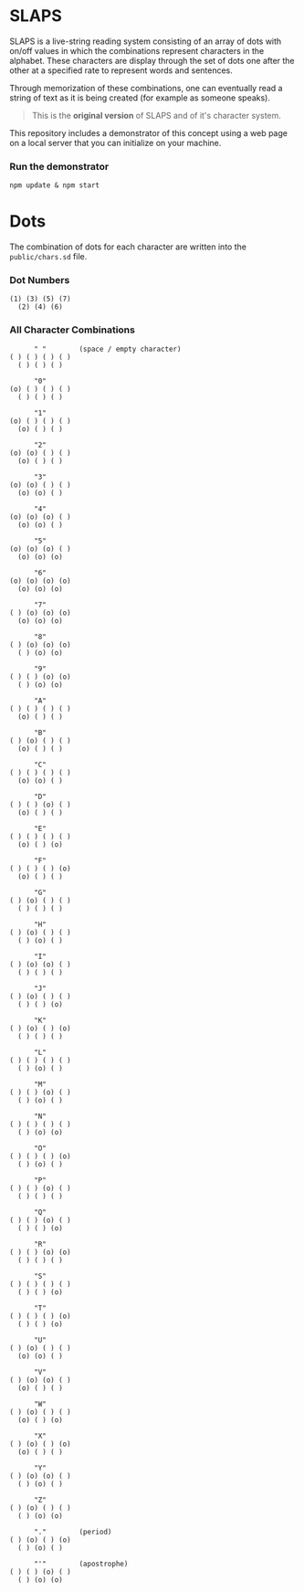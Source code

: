 # SLAPS
SLAPS is a live-string reading system consisting of an array of dots with on/off values in which the combinations represent characters in the alphabet. These characters are display through the set of dots one after the other at a specified rate to represent words and sentences.

Through memorization of these combinations, one can eventually read a string of text as it is being created (for example as someone speaks).

> This is the **original version** of SLAPS and of it's character system.

This repository includes a demonstrator of this concept using a web page on a local server that you can initialize on your machine.

### Run the demonstrator
```
npm update & npm start
```

# Dots
The combination of dots for each character are written into the `public/chars.sd` file.

### **Dot Numbers**
```
(1) (3) (5) (7)
  (2) (4) (6)
```

### **All Character Combinations**
```
      " "        (space / empty character)
( ) ( ) ( ) ( )
  ( ) ( ) ( )

      "0"
(o) ( ) ( ) ( )
  ( ) ( ) ( )
  
      "1"
(o) ( ) ( ) ( )
  (o) ( ) ( )
  
      "2"
(o) (o) ( ) ( )
  (o) ( ) ( )
  
      "3"
(o) (o) ( ) ( )
  (o) (o) ( )
  
      "4"
(o) (o) (o) ( )
  (o) (o) ( )
  
      "5"
(o) (o) (o) ( )
  (o) (o) (o)
  
      "6"
(o) (o) (o) (o)
  (o) (o) (o)
  
      "7"
( ) (o) (o) (o)
  (o) (o) (o)
  
      "8"
( ) (o) (o) (o)
  ( ) (o) (o)
  
      "9"
( ) ( ) (o) (o)
  ( ) (o) (o)
  
      "A"
( ) ( ) ( ) ( )
  (o) ( ) ( )
  
      "B"
( ) (o) ( ) ( )
  (o) ( ) ( )
  
      "C"
( ) ( ) ( ) ( )
  (o) (o) ( )
  
      "D"
( ) ( ) (o) ( )
  (o) ( ) ( )
  
      "E"
( ) ( ) ( ) ( )
  (o) ( ) (o)
  
      "F"
( ) ( ) ( ) (o)
  (o) ( ) ( )
  
      "G"
( ) (o) ( ) ( )
  ( ) ( ) ( )
  
      "H"
( ) (o) ( ) ( )
  ( ) (o) ( )
  
      "I"
( ) (o) (o) ( )
  ( ) ( ) ( )
  
      "J"
( ) (o) ( ) ( )
  ( ) ( ) (o)
  
      "K"
( ) (o) ( ) (o)
  ( ) ( ) ( )
  
      "L"
( ) ( ) ( ) ( )
  ( ) (o) ( )
  
      "M"
( ) ( ) (o) ( )
  ( ) (o) ( )
  
      "N"
( ) ( ) ( ) ( )
  ( ) (o) (o)
  
      "O"
( ) ( ) ( ) (o)
  ( ) (o) ( )
  
      "P"
( ) ( ) (o) ( )
  ( ) ( ) ( )
  
      "Q"
( ) ( ) (o) ( )
  ( ) ( ) (o)
  
      "R"
( ) ( ) (o) (o)
  ( ) ( ) ( )
  
      "S"
( ) ( ) ( ) ( )
  ( ) ( ) (o)
  
      "T"
( ) ( ) ( ) (o)
  ( ) ( ) (o)
  
      "U"
( ) (o) ( ) ( )
  (o) (o) ( )
  
      "V"
( ) (o) (o) ( )
  (o) ( ) ( )
  
      "W"
( ) (o) ( ) ( )
  (o) ( ) (o)
  
      "X"
( ) (o) ( ) (o)
  (o) ( ) ( )
  
      "Y"
( ) (o) (o) ( )
  ( ) (o) ( )
  
      "Z"
( ) (o) ( ) ( )
  ( ) (o) (o)
  
      "."        (period)
( ) (o) ( ) (o)
  ( ) (o) ( )
  
      "'"        (apostrophe)
( ) ( ) (o) ( )
  ( ) (o) (o)
```